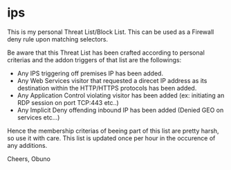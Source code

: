 # ips

This is my personal Threat List/Block List.
This can be used as a Firewall deny rule upon matching selectors.

Be aware that this Threat List has been crafted according to personal criterias and the addon triggers of that list are the followings:

- Any IPS triggering off premises IP has been added.
- Any Web Services visitor that requested a direcet IP address as its destination within the HTTP/HTTPS protocols has been added.
- Any Application Control violating visitor has been added (ex: initiating an RDP session on port TCP:443 etc..)
- Any Implicit Deny offending inbound IP has been added (Denied GEO on services etc...)

Hence the membership criterias of beeing part of this list are pretty harsh, so use it with care.
This list is updated once per hour in the occurence of any additions.

Cheers,
Obuno
